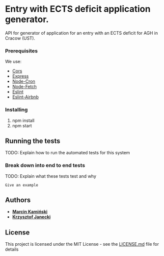 # Entry with ECTS deficit application generator.

API for generator of application for an entry with an ECTS deficit for AGH in Cracow (UST).

### Prerequisites
   We use:
   - [Cors](https://github.com/expressjs/cors)
   - [Express](https://github.com/expressjs/express)
   - [Node-Cron](https://github.com/node-cron/node-cron)
   - [Node-Fetch](https://github.com/bitinn/node-fetch)
   - [Eslint](https://github.com/eslint/eslint)
   - [Eslint-Airbnb](https://github.com/airbnb/javascript)


### Installing
  1. npm install
  2. npm start


## Running the tests
  TODO: Explain how to run the automated tests for this system

### Break down into end to end tests
  TODO: Explain what these tests test and why

  ```
  Give an example
  ```


## Authors
  * [**Marcin Kamiński**](https://github.com/xkamson)
  * [**Krzysztof Janecki**](https://github.com/kjanecki)


## License
This project is licensed under the MIT License - see the [LICENSE.md](LICENSE.md) file for details
